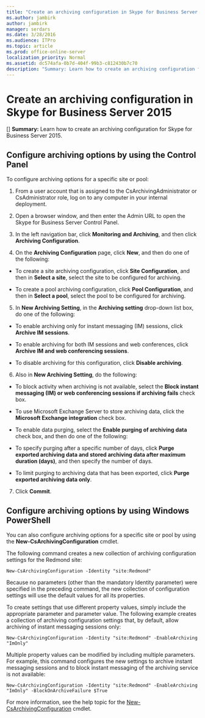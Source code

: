 ```yaml
---
title: "Create an archiving configuration in Skype for Business Server 2015"
ms.author: jambirk
author: jambirk
manager: serdars
ms.date: 3/28/2016
ms.audience: ITPro
ms.topic: article
ms.prod: office-online-server
localization_priority: Normal
ms.assetid: dc574afa-0b7d-404f-99b3-c812430b7c70
description: "Summary: Learn how to create an archiving configuration for Skype for Business Server 2015."
---
```


# Create an archiving configuration in Skype for Business Server 2015
[]
 **Summary:** Learn how to create an archiving configuration for Skype for Business Server 2015.
  
## Configure archiving options by using the Control Panel

To configure archiving options for a specific site or pool: 
  
1. From a user account that is assigned to the CsArchivingAdministrator or CsAdministrator role, log on to any computer in your internal deployment. 
    
2. Open a browser window, and then enter the Admin URL to open the Skype for Business Server Control Panel. 
    
3. In the left navigation bar, click **Monitoring and Archiving**, and then click **Archiving Configuration**.
    
4. On the **Archiving Configuration** page, click **New**, and then do one of the following: 
    
  - To create a site archiving configuration, click **Site Configuration**, and then in **Select a site**, select the site to be configured for archiving.
    
  - To create a pool archiving configuration, click **Pool Configuration**, and then in **Select a pool**, select the pool to be configured for archiving.
    
5. In **New Archiving Setting**, in the **Archiving setting** drop-down list box, do one of the following:
    
  - To enable archiving only for instant messaging (IM) sessions, click **Archive IM sessions**.
    
  - To enable archiving for both IM sessions and web conferences, click **Archive IM and web conferencing sessions**.
    
  - To disable archiving for this configuration, click **Disable archiving**.
    
6. Also in **New Archiving Setting**, do the following:
    
  - To block activity when archiving is not available, select the **Block instant messaging (IM) or web conferencing sessions if archiving fails** check box.
    
  - To use Microsoft Exchange Server to store archiving data, click the **Microsoft Exchange integration** check box.
    
  - To enable data purging, select the **Enable purging of archiving data** check box, and then do one of the following:
    
  - To specify purging after a specific number of days, click **Purge exported archiving data and stored archiving data after maximum duration (days)**, and then specify the number of days.
    
  - To limit purging to archiving data that has been exported, click **Purge exported archiving data only**.
    
7. Click **Commit**.
    
## Configure archiving options by using Windows PowerShell

You can also configure archiving options for a specific site or pool by using the **New-CsArchivingConfiguration** cmdlet.
  
The following command creates a new collection of archiving configuration settings for the Redmond site:
  
```
New-CsArchivingConfiguration -Identity "site:Redmond"
```

Because no parameters (other than the mandatory Identity parameter) were specified in the preceding command, the new collection of configuration settings will use the default values for all its properties. 
  
To create settings that use different property values, simply include the appropriate parameter and parameter value. The following example creates a collection of archiving configuration settings that, by default, allow archiving of instant messaging sessions only:
  
```
New-CsArchivingConfiguration -Identity "site:Redmond" -EnableArchiving "ImOnly"
```

Multiple property values can be modified by including multiple parameters. For example, this command configures the new settings to archive instant messaging sessions and to block instant messaging of the archiving service is not available:
  
```
New-CsArchivingConfiguration -Identity "site:Redmond" -EnableArchiving "ImOnly" -BlockOnArchiveFailure $True
```

For more information, see the help topic for the [New-CsArchivingConfiguration](../../manage/management-shell/new-csarchivingconfiguration.md) cmdlet.
  

